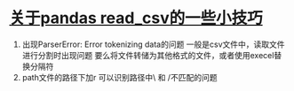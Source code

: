 # [关于pandas read_csv的一些小技巧](https://github.com/shu1ong/gitblog/issues/15)

1. 出现ParserError: Error tokenizing data的问题
一般是csv文件中，读取文件进行分割时出现问题
要么将文件转储为其他格式的文件，或者使用execel替换分隔符
2. path文件的路径下加r 可以识别路径中\ 和 /不匹配的问题
